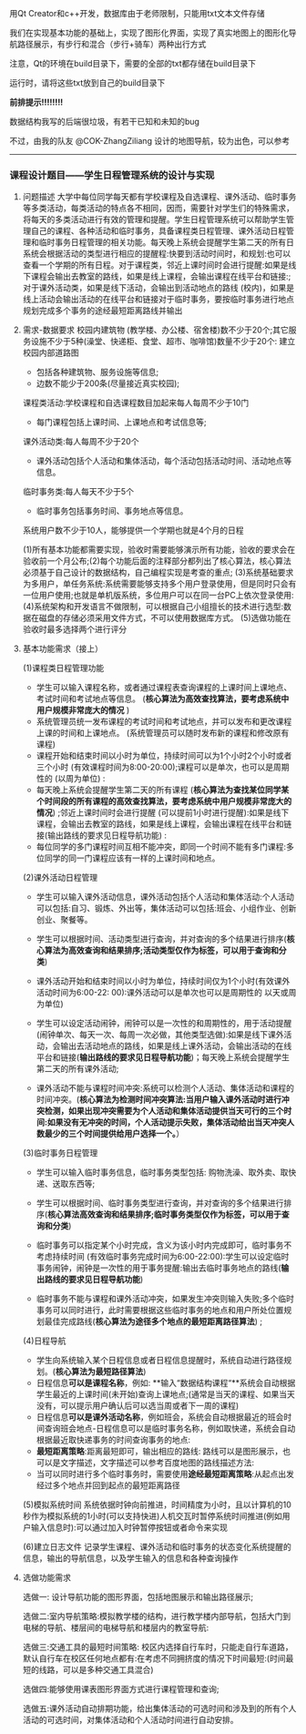 用Qt Creator和c++开发，数据库由于老师限制，只能用txt文本文件存储

我们在实现基本功能的基础上，实现了图形化界面，实现了真实地图上的图形化导航路径展示，有步行和混合（步行+骑车）两种出行方式

注意，Qt的环境在build目录下，需要的全部的txt都存储在build目录下

运行时，请将这些txt放到自己的build目录下

**前排提示!!!!!!!!**

数据结构我写的后端很垃圾，有若干已知和未知的bug

不过，由我的队友 @COK-ZhangZiliang 设计的地图导航，较为出色，可以参考

---

### 课程设计题目——学生日程管理系统的设计与实现

1. 问题描述
   大学中每位同学每天都有学校课程及自选课程、课外活动、临时事务等多类活动，每类活动的特点各不相同，因而，需要针对学生们的特殊需求，将每天的多类活动进行有效的管理和提醒。学生日程管理系统可以帮助学生管理自己的课程、各种活动和临时事务，具备课程类日程管理、课外活动日程管理和临时事务日程管理的相关功能。每天晚上系统会提醒学生第二天的所有日系统会根据活动的类型进行相应的提醒程:快要到活动时间时，和规划:也可以查看一个学期的所有日程。对于课程类，邻近上课时间时会进行提醒:如果是线下课程会输出去教室的路线，如果是线上课程，会输出课程在线平台和链接:;对于课外活动类，如果是线下活动，会输出到活动地点的路线 (校内)，如果是线上活动会输出活动的在线平台和链接对于临时事务，要按临时事务进行地点规划完成多个事务的途经最短距离路线并输出

2. 需求-数据要求
   校园内建筑物 (教学楼、办公楼、宿舍楼)数不少于20个;其它服务设施不少于5种(澡堂、快递柜、食堂、超市、咖啡馆)数量不少于20个:
   建立校园内部道路图

   - 包括各种建筑物、服务设施等信息;
   - 边数不能少于200条(尽量接近真实校园);

   课程类活动:学校课程和自选课程数目加起来每人每周不少于10门

   - 每门课程包括上课时间、上课地点和考试信息等;

   课外活动类:每人每周不少于20个

   * 课外活动包括个人活动和集体活动，每个活动包括活动时间、活动地点等信息。

   临时事务类:每人每天不少于5个

   * 临时事务包括事务时间、事务地点等信息。

   系统用户数不少于10人，能够提供一个学期也就是4个月的日程

   (1)所有基本功能都需要实现，验收时需要能够演示所有功能，验收的要求会在验收前一个月公布;(2)每个功能后面的注释部分都列出了核心算法，核心算法必须基于自己设计的数据结构，自己编程实现是考查的重点;
   (3)系统基础要求为多用户，单任务系统:系统需要能够支持多个用户登录使用，但是同时只会有一位用户使用;也就是单机版系统，多位用户可以在同一台PC上依次登录使用:
   (4)系统架构和开发语言不做限制，可以根据自己小组擅长的技术进行选型:数据在磁盘的存储必须采用文件方式，不可以使用数据库方式。
   (5)选做功能在验收时最多选择两个进行评分

3. 基本功能需求（接上）

   (1)课程类日程管理功能

   * 学生可以输入课程名称，或者通过课程表查询课程的上课时间上课地点、考试时间和考试地点等信息。 (**核心算法为高效查找算法，要考虑系统中用户规模非常庞大的情况** )
   * 系统管理员统一发布课程的考试时间和考试地点，并可以发布和更改课程上课的时间和上课地点。 (系统管理员可以随时发布新的课程和修改原有课程)
   * 课程开始和结束时间以小时为单位，持续时间可以为1个小时2个小时或者三个小时 (有效课程时间为8:00-20:00);课程可以是单次，也可以是周期性的 (以周为单位) :
   * 每天晚上系统会提醒学生第二天的所有课程 (**核心算法为查找某位同学某个时间段的所有课程的高效查找算法，要考虑系统中用户规模非常庞大的情况**) ;邻近上课时间时会进行提醒 (可以提前1小时进行提醒):如果是线下课程，会输出去教室的路线，如果是线上课程，会输出课程在线平台和链接(输出路线的要求见日程导航功能) :
   * 每位同学的多门课程时间互相不能冲突，即同一个时间不能有多门课程:多位同学的同一门课程应该有一样的上课时间和地点。

   (2)课外活动日程管理

   * 学生可以输入课外活动信息，课外活动包括个人活动和集体活动:个人活动可以包括:自习、锻炼、外出等，集体活动可以包括:班会、小组作业、创新创业、聚餐等。

   * 学生可以根据时间、活动类型进行查询，并对查询的多个结果进行排序(**核心算法为高效查询和结果排序;活动类型仅作为标签，可以用于查询和分类**)
   * 课外活动开始和结束时间以小时为单位，持续时间仅为1个小时(有效课外活动时间为6:00-22: 00):课外活动可以是单次也可以是周期性的 以天或周为单位) 
   * 学生可以设定活动闹钟，闹钟可以是一次性的和周期性的，用于活动提醒 (闹钟单次、每天一次、每周一次必做，其他类型选做):如果是线下课外活动，会输出去活动地点的路线，如果是线上课外活动，会输出活动的在线平台和链接(**输出路线的要求见日程导航功能**)；每天晚上系统会提醒学生第二天的所有课外活动;
   * 课外活动不能与课程时间冲突:系统可以检测个人活动、集体活动和课程的时间冲突。(**核心算法为检测时间冲突算法:当用户输入课外活动时进行冲突检测，如果出现冲突需要为个人活动和集体活动提供当天可行的三个时间:如果没有无冲突的时间，个人活动提示失败，集体活动给出当天冲突人数最少的三个时间提供给用户选择一个。**）

   (3)临时事务日程管理

   * 学生可以输入临时事务信息，临时事务类型包括: 购物洗澡、取外卖、取快递、送取东西等;

   * 学生可以根据时间、临时事务类型进行查询，并对查询的多个结果进行排序(**核心算法高效查询和结果排序;临时事务类型仅作为标签，可以用于查询和分类**)
   * 临时事务可以指定某个小时完成，含义为该小时内完成即可，临时事务不考虑持续时间 (有效临时事务完成时间为6:00-22:00):学生可以设定临时事务闹钟，闹钟是一次性的用于事务提醒:输出去临时事务地点的路线(**输出路线的要求见日程导航功能**)
   * 临时事务不能与课程和课外活动冲突，如果发生冲突则输入失败;多个临时事务可以同时进行，此时需要根据这些临时事务的地点和用户所处位置规划最佳完成路线(**核心算法为途径多个地点的最短距离路径算法**) ;

   (4)日程导航

   * 学生向系统输入某个日程信息或者日程信息提醒时，系统自动进行路径规划。(**核心算法为最短路径算法**)
   * 日程信息**可以是课程名称**，例如: **输入“数据结构课程“**系统会自动根据学生最近的上课时间(未开始)查询上课地点;(通常是当天的课程、如果当天没有，可以提示用户确认后可以选当周或者下一周的课程)
   * 日程信息**可以是课外活动名称**，例如班会，系统会自动根据最近的班会时间查询班会地点-日程信息可以是临时事务名称，例如取快递，系统会自动根据最近取快递事务的时间查询事务的地点: 
   * **最短距离策略**:距离最短即可，输出相应的路线: 路线可以是图形展示，也可以是文字描述，文字描述可以参考百度地图的路线描述方法:

   - 当可以同时进行多个临时事务时，需要使用**途经最短距离策略**:从起点出发经过多个地点并回到起点的最短距离路径

   (5)模拟系统时间
   系统依据时钟向前推进，时间精度为小时，且以计算机的10秒作为模拟系统的1小时(可以支持快进)人机交瓦时暂停系统时间推进(例如用户输入信息时):可以通过加入时钟暂停按钮或者命令来实现

   (6)建立日志文件
   记录学生课程、课外活动和临时事务的状态变化系统提醒的信息，输出的导航信息，以及学生输入的信息和各种查询操作

4. 选做功能需求

   选做一: 设计导航功能的图形界面，包括地图展示和输出路径展示;

   选做二:室内导航策略:模拟教学楼的结构，进行教学楼内部导航，包括大门到电梯的导航、楼层间的电梯导航和楼层内的教室导航:

   选做三:交通工具的最短时间策略: 校区内选择自行车时，只能走自行车道路，默认自行车在校区任何地点都有:在考虑不同拥挤度的情况下时间最短:(时间最短的线路，可以是多种交通工具混合)

   选做四:能够使用课表图形界面方式进行课程管理和查询;

   选做五:课外活动自动排期功能，给出集体活动的可选时间和涉及到的所有个人活动的可选时间，对集体活动和个人活动时间进行自动安排。
